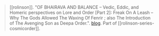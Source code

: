 > [[rolinson]]. "OF BHAIRAVA AND BALANCE – Vedic, Eddic, and Homeric perspectives on Lore and Order \[Part 2\]: Freak On A Leash – Why The Gods Allowed The Waxing Of Fenrir ; also The Introduction of The Avenging Son as Deepa Order.". [blog](https://aryaakasha.com/2019/12/05/of-bhairava-and-balance-vedic-eddic-and-homeric-perspectives-on-lore-and-order-part-2-freak-on-a-leash-why-the-gods-allowed-the-waxing-of-fenrir-also-the-introduction-of-the-avenging-son-as/). Part of [[rolinson-series-cosmicorder]].